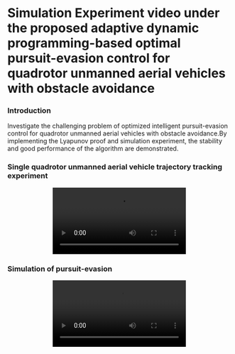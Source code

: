 # Simulation Experiment video under the proposed adaptive dynamic programming-based optimal pursuit-evasion control for quadrotor unmanned aerial vehicles with obstacle avoidance
### Introduction
Investigate the challenging problem of optimized intelligent pursuit-evasion control for quadrotor unmanned aerial vehicles with obstacle avoidance.By implementing the Lyapunov proof and simulation experiment, the stability and good performance of the algorithm are demonstrated.
### Single quadrotor unmanned aerial vehicle trajectory tracking experiment
<div align=center>
<video src="https://private-user-images.githubusercontent.com/59788826/380478820-5cd71304-7d57-4e83-984f-faed99794cd4.mp4"></video>
</div>

### Simulation of pursuit-evasion
<div align=center>
<video src="https://private-user-images.githubusercontent.com/59788826/380463339-14086be4-b31d-4994-88ad-a06a61e2ad83.mp4"></video>
</div>



